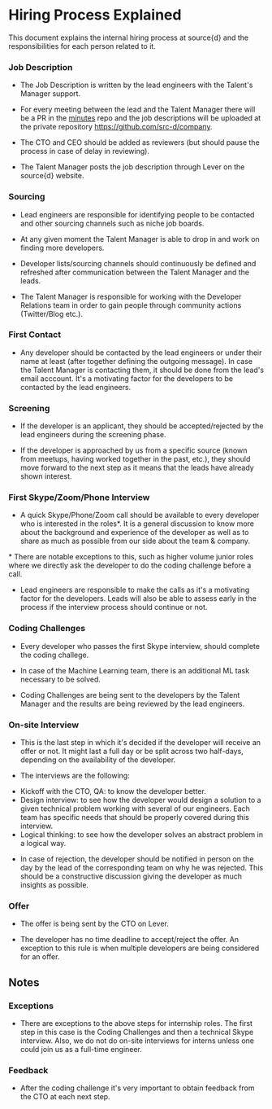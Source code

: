 # Hiring Process Explained

This document explains the internal hiring process at source{d} and the responsibilities for each person related to it.

### Job Description

- The Job Description is written by the lead engineers with the Talent's Manager support. 

- For every meeting between the lead and the Talent Manager there will be a PR in the [minutes](https://github.com/src-d/minutes) repo and the job descriptions will be uploaded at the private repository https://github.com/src-d/company.

- The CTO and CEO should be added as reviewers (but should pause the process in case of delay in reviewing).

- The Talent Manager posts the job description through Lever on the source{d} website.

### Sourcing

- Lead engineers are responsible for identifying people to be contacted and other sourcing channels such as niche job boards. 

- At any given moment the Talent Manager is able to drop in and work on finding more developers.

- Developer lists/sourcing channels should continuously be defined and refreshed after communication between the Talent Manager and the leads. 

- The Talent Manager is responsible for working with the Developer Relations team in order to gain people through community actions (Twitter/Blog etc.). 

### First Contact

- Any developer should be contacted by the lead engineers or under their name at least (after together defining the outgoing message). In case the Talent Manager is contacting them, it should be done from the lead's email acccount. It's a motivating factor for the developers to be contacted by the lead engineers. 

### Screening

- If the developer is an applicant, they should be accepted/rejected by the lead engineers during the screening phase. 

- If the developer is approached by us from a specific source (known from meetups, having worked together in the past,  etc.), they should move forward to the next step as it means that the leads have already shown interest.

### First Skype/Zoom/Phone Interview

- A quick Skype/Phone/Zoom call should be available to every developer who is interested in the roles*. It is a general discussion to know more about the background and experience of the developer as well as to share as much as possible from our side about the team & company. 

\* There are notable exceptions to this, such as higher volume junior roles where we directly ask the developer to do the coding challenge before a call. 

- Lead engineers are responsible to make the calls as it's a motivating factor for the developers. Leads will also be able to assess early in the process if the interview process should continue or not. 

### Coding Challenges 

- Every developer who passes the first Skype interview, should complete the coding challege. 

- In case of the Machine Learning team, there is an additional ML task necessary to be solved.

- Coding Challenges are being sent to the developers by the Talent Manager and the results are being reviewed by the lead engineers. 

### On-site Interview
 
- This is the last step in which it's  decided if the developer will receive an offer or not. It might last a full day or be split across two half-days, depending on the availability of the developer. 

- The interviews are the following: 

* Kickoff with the CTO, QA: to know the developer better.
* Design interview: to see how the developer would design a solution to a given technical problem working with several of our engineers. Each team has specific needs that should be properly covered during this interview. 
* Logical thinking: to see how the developer solves an abstract problem in a logical way.

- In case of rejection, the developer should be notified in person on the day by the lead of the corresponding team on why he was rejected. This should be a constructive discussion giving the developer as much insights as possible.

### Offer

- The offer is being sent by the CTO on Lever. 

- The developer has no time deadline to accept/reject the offer. An exception to this rule is when multiple developers are being considered for an offer.

## Notes 

### Exceptions 

- There are exceptions to the above steps for internship roles. The first step in this case is the Coding Challenges and then a technical Skype interview. Also, we do not do on-site interviews for interns unless one could join us as a full-time engineer.
 
### Feedback

 - After the coding challenge it's very important to obtain feedback from the CTO at each next step. 
